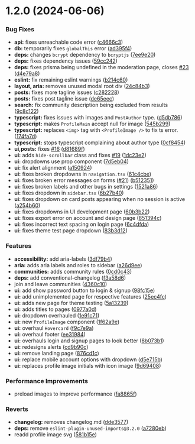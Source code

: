 # 1.2.0 (2024-06-06)


### Bug Fixes

* **api:** fixes unreachable code error ([c4666c3](https://github.com/CMD-Forum/cmd-forum/commit/c4666c3bcc8065d9a6e8727b4245660b57a18759))
* **db:** temporarily fixes `globalThis` error ([ad395f4](https://github.com/CMD-Forum/cmd-forum/commit/ad395f42c81effa6d85d57080a679ccd2f313c12))
* **deps:** changes `bcrypt` dependency to `bcryptjs` ([7ee9e20](https://github.com/CMD-Forum/cmd-forum/commit/7ee9e20e705dabaaa25b8ccaae692cd86496b57b))
* **deps:** fixes dependency issues ([59cc242](https://github.com/CMD-Forum/cmd-forum/commit/59cc2424130ef2cb5be80d35475a5930d3b359ac))
* **deps:** fixes prisma being undefined in the moderation page, closes [#23](https://github.com/CMD-Forum/cmd-forum/issues/23) ([d4e79a8](https://github.com/CMD-Forum/cmd-forum/commit/d4e79a892adbd2dd2fa4a53cced657ca6ed5a940))
* **eslint:** fix remaining eslint warnings ([b214c60](https://github.com/CMD-Forum/cmd-forum/commit/b214c60c87a49c13b814af1ec83bd26717c0c778))
* **layout, aria:** removes unused modal root div ([24c84b3](https://github.com/CMD-Forum/cmd-forum/commit/24c84b3cc3e0e13e161d780e33ca2f73b12532a9))
* **posts:** fixes more tagline issues ([c282228](https://github.com/CMD-Forum/cmd-forum/commit/c2822287bf64ad78a48fc9baa4864b0eb7512571))
* **posts:** fixes post tagline issue ([de65eec](https://github.com/CMD-Forum/cmd-forum/commit/de65eec5d26a46f0dfc4b12a58f1adc5a90c173a))
* **search:** fix community description being excluded from results ([9c8c122](https://github.com/CMD-Forum/cmd-forum/commit/9c8c1222b07238135d024cafa943374392a1eb57))
* **typescript:** fixes issues with images and `PostAuthor` type. ([d5db786](https://github.com/CMD-Forum/cmd-forum/commit/d5db7868589969857f0539bf36a00741e719c798))
* **typescript:** makes `ProfileMain` accept null for image ([545b299](https://github.com/CMD-Forum/cmd-forum/commit/545b29924ebca64d03c6858e7f38c14f6212ccd7))
* **typescript:** replaces `<img>` tag with `<ProfileImage />` to fix ts error. ([174fa7d](https://github.com/CMD-Forum/cmd-forum/commit/174fa7d161267b064dcafb5f90ee18e775a94410))
* **typescript:** stops typescript complaining about author type ([0cf8454](https://github.com/CMD-Forum/cmd-forum/commit/0cf8454b9440997932eef8d8a98033ced40e9fb1))
* **ui,posts:** fixes [#16](https://github.com/CMD-Forum/cmd-forum/issues/16) ([d81689f](https://github.com/CMD-Forum/cmd-forum/commit/d81689fe2373587503272a02873665a02e66bf3f))
* **ui:** adds `hide-scrollbar` class and fixes [#19](https://github.com/CMD-Forum/cmd-forum/issues/19) ([1dc23e2](https://github.com/CMD-Forum/cmd-forum/commit/1dc23e2f48244aa37d0803a5ac7974bbb556dcd3))
* **ui:** dropdowns use prop component ([7d5eb04](https://github.com/CMD-Forum/cmd-forum/commit/7d5eb0407a37b3064b305a45dbffa3341b6e08d8))
* **ui:** fix alert alignment ([a150924](https://github.com/CMD-Forum/cmd-forum/commit/a1509241d35c9d89301a42ed5b77ab9cb29924d9))
* **ui:** fixes broken dropdowns in `navigation.tsx` ([61c4cbe](https://github.com/CMD-Forum/cmd-forum/commit/61c4cbe2fae6ee42f67d623fc045258583bee591))
* **ui:** fixes broken error messages on forms ([#21](https://github.com/CMD-Forum/cmd-forum/issues/21)) ([b512351](https://github.com/CMD-Forum/cmd-forum/commit/b5123513776dd6cc561216a2c49b3602f7432bc3))
* **ui:** fixes broken labels and other bugs in settings ([1521a86](https://github.com/CMD-Forum/cmd-forum/commit/1521a867bc5ea3581f8ef2fcfdeba4a7fb9141f9))
* **ui:** fixes dropdown in `sidebar.tsx` ([6b27b40](https://github.com/CMD-Forum/cmd-forum/commit/6b27b40d6aa4d127eb40068b746c20f0efa35c27))
* **ui:** fixes dropdown on card posts appearing when no session is active ([a254b60](https://github.com/CMD-Forum/cmd-forum/commit/a254b60d3582613c385c5c6a9ddc3e8952ae9407))
* **ui:** fixes dropdowns in UI development page ([60b3b22](https://github.com/CMD-Forum/cmd-forum/commit/60b3b22bd1d76908f5034841648e0dc7c77394a8))
* **ui:** fixes export error on account and design page ([851394c](https://github.com/CMD-Forum/cmd-forum/commit/851394c9229b207bdbb64ffc7c31e02d47557d9d))
* **ui:** fixes incorrect text spacing on login page ([6c4dfda](https://github.com/CMD-Forum/cmd-forum/commit/6c4dfda26fdfb7bd050eab41e5ea084cfc63e5d6))
* **ui:** fixes theme test page dropdown ([83b3d12](https://github.com/CMD-Forum/cmd-forum/commit/83b3d12aeb633fbec0374d6e5b5aeb7c108484b3))


### Features

* **accessibility:** add aria-labels ([3df79b4](https://github.com/CMD-Forum/cmd-forum/commit/3df79b4cf0c7a91c72476bab75589b36d0d3e86a))
* **aria:** adds aria labels and roles to sidebar ([a26d9ee](https://github.com/CMD-Forum/cmd-forum/commit/a26d9eedcd8b381e1e87d58c337511b39c143223))
* **communities:** adds community rules ([0cd0c43](https://github.com/CMD-Forum/cmd-forum/commit/0cd0c43b0ec8a08e5027f5f7fd53b5d738d8ab5f))
* **deps:** add conventional-changelog ([f3a58d6](https://github.com/CMD-Forum/cmd-forum/commit/f3a58d65149a46e19f99ec19d7a895fe53d18d48))
* join and leave communities ([4360c10](https://github.com/CMD-Forum/cmd-forum/commit/4360c108d47df61a9e70381d8426f0a041c5e29c))
* **ui:** add show password button to login & signup ([98fc15e](https://github.com/CMD-Forum/cmd-forum/commit/98fc15ec9c19b51bf0f52aa0fe375019c0331b40))
* **ui:** add unimplemented page for respective features ([25ec4fc](https://github.com/CMD-Forum/cmd-forum/commit/25ec4fc32cb0a15ecc523d34328eb115cc1a73f5))
* **ui:** adds new page for theme testing ([5a13239](https://github.com/CMD-Forum/cmd-forum/commit/5a13239bf9c02d28230dc56def97829aa19fe91a))
* **ui:** adds titles to pages ([0977a0d](https://github.com/CMD-Forum/cmd-forum/commit/0977a0d15d098ed43f56fcb44f05394c5e6d762f))
* **ui:** dropdown overhauled ([1e91c71](https://github.com/CMD-Forum/cmd-forum/commit/1e91c71d6d2bdc7d34420a7112025006d5a9f778))
* **ui:** new `ProfileImage` component ([1f62a9e](https://github.com/CMD-Forum/cmd-forum/commit/1f62a9e9dff637406a7c1574d10c095c36c2ba35))
* **ui:** overhaul `Hovercard` ([f9c7e9a](https://github.com/CMD-Forum/cmd-forum/commit/f9c7e9a2296526af5407abf8ab3645c53785a15d))
* **ui:** overhaul footer ([ee31984](https://github.com/CMD-Forum/cmd-forum/commit/ee319847a2bf70bfc4a35ca22ef400bf5a5fa593))
* **ui:** overhauls login and signup pages to look better ([8b073b1](https://github.com/CMD-Forum/cmd-forum/commit/8b073b190032614b9a1e131d06072902b4761ea6))
* **ui:** redesigns alerts ([cd9b90c](https://github.com/CMD-Forum/cmd-forum/commit/cd9b90cace112dbad22cc15eef499195f9fee0b9))
* **ui:** remove landing page ([876cd1c](https://github.com/CMD-Forum/cmd-forum/commit/876cd1c9b06de493d5185a97592a024900ce6d2f))
* **ui:** replace mobile account options with dropdown ([d5e715b](https://github.com/CMD-Forum/cmd-forum/commit/d5e715b493689cefdd442b5102966beaff8b75e4))
* **ui:** replaces profile image initials with icon image ([9d69408](https://github.com/CMD-Forum/cmd-forum/commit/9d694084924b668a75cc502c5e0b2cd6b03a9ad7))


### Performance Improvements

* preload images to improve performance ([fa8865f](https://github.com/CMD-Forum/cmd-forum/commit/fa8865f041aaf289cf084586865d62e5a13847f4))


### Reverts

* **changelog:** removes changelog.md ([dde3577](https://github.com/CMD-Forum/cmd-forum/commit/dde357795865a62aa2c733abd2515574d7f3fefc))
* **deps:** remove `eslint-plugin-unused-imports@3.2.0` ([a7280eb](https://github.com/CMD-Forum/cmd-forum/commit/a7280eb5b2feef9f684fd9289f7a94dd44f81390))
* readd profile image svg ([581b15e](https://github.com/CMD-Forum/cmd-forum/commit/581b15eef8603036ddfbcc32cfb028b0281c77e8))



